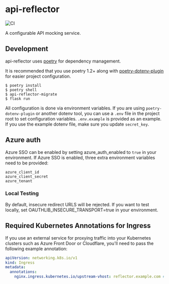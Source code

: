 # api-reflector

![CI](https://github.com/backwardspy/api-reflector/actions/workflows/main.yml/badge.svg)

A configurable API mocking service.

## Development

api-reflector uses [poetry](https://python-poetry.org) for dependency
management.

It is recommended that you use poetry 1.2+ along with
[poetry-dotenv-plugin](https://github.com/mpeteuil/poetry-dotenv-plugin) for
easier project configuration.

```shell
$ poetry install
$ poetry shell
$ api-reflector-migrate
$ flask run
```

All configuration is done via environment variables. If you are using
`poetry-dotenv-plugin` or another dotenv tool, you can use a `.env` file in the
project root to set configuration variables. `.env.example` is provided as an
example. If you use the example dotenv file, make sure you update `secret_key`.

## Azure auth

Azure SSO can be enabled by setting azure_auth_enabled to `true` in your environment.
If Azure SSO is enabled, three extra environment variables need to be provided:

```
azure_client_id
azure_client_secret
azure_tenant
```

### Local Testing

By default, insecure redirect URLS will be rejected.
If you want to test locally, set OAUTHLIB_INSECURE_TRANSPORT=true in your environment.

## Required Kubernetes Annotations for Ingress

If you use an external service for proxying traffic into your Kubernetes clusters such as Azure Front Door or Cloudflare, you'll need to pass the following example annotation:

```yaml
apiVersion: networking.k8s.io/v1
kind: Ingress
metadata:
  annotations:
    nginx.ingress.kubernetes.io/upstream-vhost: reflector.example.com # <-- this one right here.
```
